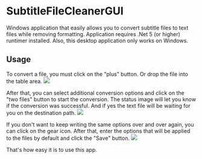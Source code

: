 # SubtitleFileCleanerGUI

Windows application that easily allows you to convert subtitle files to text files while removing formatting.
Application requires .Net 5 (or higher) runtimer installed.
Also, this desktop application only works on Windows.

## Usage
To convert a file, you must click on the "plus" button.
Or drop the file into the table area.
![](https://github.com/Cute4aika/SubtitleFileCleanerGUI/blob/master/ReadmeResources/CreatePlusButton.gif)

After that, you can select additional conversion options and click on the "two files" button to start the conversion.
The status image will let you know if the conversion was successful.
And if yes the text file will be waiting for you on the destination path.
![](https://github.com/Cute4aika/SubtitleFileCleanerGUI/blob/master/ReadmeResources/ConvertFile.gif)

If you don't want to keep writing the same options over and over again, you can click on the gear icon.
After that, enter the options that will be applied to the files by default and click the "Save" button.
![](https://github.com/Cute4aika/SubtitleFileCleanerGUI/blob/master/ReadmeResources/SettingsWindow.gif)

That's how easy it is to use this app.